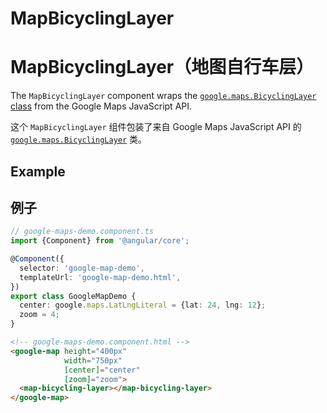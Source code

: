 # MapBicyclingLayer

# MapBicyclingLayer（地图自行车层）

The `MapBicyclingLayer` component wraps the [`google.maps.BicyclingLayer` class](https://developers.google.com/maps/documentation/javascript/reference/map#BicyclingLayer) from the Google Maps JavaScript API.

这个 `MapBicyclingLayer` 组件包装了来自 Google Maps JavaScript API 的 [`google.maps.BicyclingLayer`](https://developers.google.com/maps/documentation/javascript/reference/map#BicyclingLayer) 类。

## Example

## 例子

```typescript
// google-maps-demo.component.ts
import {Component} from '@angular/core';

@Component({
  selector: 'google-map-demo',
  templateUrl: 'google-map-demo.html',
})
export class GoogleMapDemo {
  center: google.maps.LatLngLiteral = {lat: 24, lng: 12};
  zoom = 4;
}
```

```html
<!-- google-maps-demo.component.html -->
<google-map height="400px"
            width="750px"
            [center]="center"
            [zoom]="zoom">
  <map-bicycling-layer></map-bicycling-layer>
</google-map>
```
